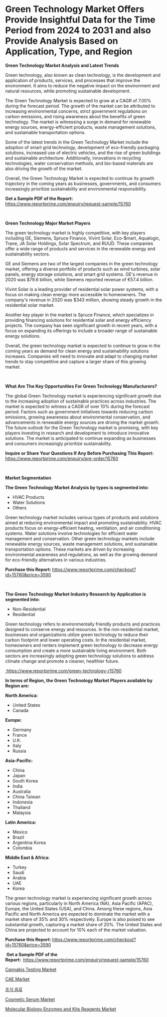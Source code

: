 <p><h1>Green Technology Market Offers Provide Insightful Data for the Time Period from 2024 to 2031 and also Provide Analysis Based on Application, Type, and Region</h1></p><p><strong>Green Technology Market Analysis and Latest Trends</strong></p>
<p><p>Green technology, also known as clean technology, is the development and application of products, services, and processes that improve the environment. It aims to reduce the negative impact on the environment and natural resources, while promoting sustainable development.</p><p>The Green Technology Market is expected to grow at a CAGR of 7.00% during the forecast period. The growth of the market can be attributed to increasing environmental concerns, strict government regulations on carbon emissions, and rising awareness about the benefits of green technology. The market is witnessing a surge in demand for renewable energy sources, energy-efficient products, waste management solutions, and sustainable transportation options.</p><p>Some of the latest trends in the Green Technology Market include the adoption of smart grid technology, development of eco-friendly packaging solutions, increased use of electric vehicles, and the rise of green buildings and sustainable architecture. Additionally, innovations in recycling technologies, water conservation methods, and bio-based materials are also driving the growth of the market.</p><p>Overall, the Green Technology Market is expected to continue its growth trajectory in the coming years as businesses, governments, and consumers increasingly prioritize sustainability and environmental responsibility.</p></p>
<p><strong>Get a Sample PDF of the Report:&nbsp;</strong> <a href="https://www.reportprime.com/enquiry/request-sample/15760">https://www.reportprime.com/enquiry/request-sample/15760</a></p>
<p>&nbsp;</p>
<p><strong>Green Technology Major Market Players</strong></p>
<p><p>The green technology market is highly competitive, with key players including GE, Siemens, Spruce Finance, Vivint Solar, Eco-$mart, Aqualogic, Trane, JA Solar Holdings, Solar Spectrum, and RUUD. These companies offer a wide range of products and services in the renewable energy and sustainability sectors.</p><p>GE and Siemens are two of the largest companies in the green technology market, offering a diverse portfolio of products such as wind turbines, solar panels, energy storage solutions, and smart grid systems. GE's revenue in 2020 was $79.6 billion, while Siemens reported revenue of €57.4 billion.</p><p>Vivint Solar is a leading provider of residential solar power systems, with a focus on making clean energy more accessible to homeowners. The company's revenue in 2020 was $343 million, showing steady growth in the residential solar market.</p><p>Another key player in the market is Spruce Finance, which specializes in providing financing solutions for residential solar and energy efficiency projects. The company has seen significant growth in recent years, with a focus on expanding its offerings to include a broader range of sustainable energy solutions.</p><p>Overall, the green technology market is expected to continue to grow in the coming years as demand for clean energy and sustainability solutions increases. Companies will need to innovate and adapt to changing market trends to stay competitive and capture a larger share of this growing market.</p></p>
<p>&nbsp;</p>
<p><strong>What Are The Key Opportunities For Green Technology Manufacturers?</strong></p>
<p><p>The global Green Technology market is experiencing significant growth due to the increasing adoption of sustainable practices across industries. The market is expected to witness a CAGR of over 10% during the forecast period. Factors such as government initiatives towards reducing carbon emissions, growing awareness about environmental conservation, and advancements in renewable energy sources are driving the market growth. The future outlook for the Green Technology market is promising, with key players investing in research and development to introduce innovative solutions. The market is anticipated to continue expanding as businesses and consumers increasingly prioritize sustainability.</p></p>
<p><strong>Inquire or Share Your Questions If Any Before Purchasing This Report:</strong> <a href="https://www.reportprime.com/enquiry/pre-order/15760">https://www.reportprime.com/enquiry/pre-order/15760</a></p>
<p>&nbsp;</p>
<p><strong>Market Segmentation</strong></p>
<p><strong>The Green Technology Market Analysis by types is segmented into:</strong></p>
<p><ul><li>HVAC Products</li><li>Water Solutions</li><li>Others</li></ul></p>
<p><p>Green technology market includes various types of products and solutions aimed at reducing environmental impact and promoting sustainability. HVAC products focus on energy-efficient heating, ventilation, and air conditioning systems. Water solutions involve technologies for efficient water management and conservation. Other green technology markets include renewable energy sources, waste management solutions, and sustainable transportation options. These markets are driven by increasing environmental awareness and regulations, as well as the growing demand for eco-friendly alternatives in various industries.</p></p>
<p><strong>Purchase this Report:&nbsp;</strong><a href="https://www.reportprime.com/checkout?id=15760&price=3590">https://www.reportprime.com/checkout?id=15760&price=3590</a></p>
<p>&nbsp;</p>
<p><strong>The Green Technology Market Industry Research by Application is segmented into:</strong></p>
<p><ul><li>Non-Residential</li><li>Residential</li></ul></p>
<p><p>Green technology refers to environmentally friendly products and practices designed to conserve energy and resources. In the non-residential market, businesses and organizations utilize green technology to reduce their carbon footprint and lower operating costs. In the residential market, homeowners and renters implement green technology to decrease energy consumption and create a more sustainable living environment. Both sectors are increasingly adopting green technology solutions to address climate change and promote a cleaner, healthier future.</p></p>
<p><a href="https://www.reportprime.com/green-technology-r15760">&nbsp;https://www.reportprime.com/green-technology-r15760</a></p>
<p><strong>In terms of Region, the Green Technology Market Players available by Region are:</strong></p>
<p>
    <p> <strong> North America: </strong>
        <ul>
            <li>United States</li>
            <li>Canada</li>
        </ul>
        </p> 
    <p> <strong> Europe: </strong>
        <ul>
            <li>Germany</li>
            <li>France</li>
            <li>U.K.</li>
            <li>Italy</li>
            <li>Russia</li>
        </ul>
        </p> 
    <p> <strong> Asia-Pacific: </strong>
        <ul>
            <li>China</li>
            <li>Japan</li>
            <li>South Korea</li>
            <li>India</li>
            <li>Australia</li>
            <li>China Taiwan</li>
            <li>Indonesia</li>
            <li>Thailand</li>
            <li>Malaysia</li>
        </ul>
        </p> 
    <p> <strong> Latin America: </strong>
        <ul>
            <li>Mexico</li>
            <li>Brazil</li>
            <li>Argentina Korea</li>
            <li>Colombia</li>
        </ul>
        </p> 
    <p> <strong> Middle East & Africa: </strong>
        <ul>
            <li>Turkey</li>
            <li>Saudi</li>
            <li>Arabia</li>
            <li>UAE</li>
            <li>Korea</li>
        </ul>
    </p>
    </p>
<p><p>The green technology market is experiencing significant growth across various regions, particularly in North America (NA), Asia Pacific (APAC), Europe, the United States (USA), and China. Among these regions, Asia Pacific and North America are expected to dominate the market with a market share of 35% and 30% respectively. Europe is also poised to see substantial growth, capturing a market share of 20%. The United States and China are projected to account for 10% each of the market valuation.</p></p>
<p><strong>Purchase this Report: </strong><a href="https://www.reportprime.com/checkout?id=15760&price=3590">https://www.reportprime.com/checkout?id=15760&price=3590</a></p>
<p>&nbsp;<strong>Get a Sample PDF of the Report:&nbsp;&nbsp;</strong><a href="https://www.reportprime.com/enquiry/request-sample/15760">https://www.reportprime.com/enquiry/request-sample/15760</a></p>
<p><strong></strong></p>
<p><p><a href="https://github.com/GageWest1962/Market-Research-Report-List-1/blob/main/cannabis-testing-market.md">Cannabis Testing Market</a></p><p><a href="https://github.com/Hazelklievgspy6vdcsmu106w/Market-Research-Report-List-2/blob/main/cae-market.md">CAE Market</a></p><p><a href="https://github.com/vsckjg50460/Market-Research-Report-List-2/blob/main/773052176343.md">조식 음료</a></p><p><a href="https://issuu.com/reportprime-2/docs/cosmetic-serum-market-size-2030.pptx">Cosmetic Serum Market</a></p><p><a href="https://www.linkedin.com/pulse/molecular-biology-enzymes-kits-reagents-market-size-growth-1bube">Molecular Biology Enzymes and Kits Reagents Market</a></p></p>